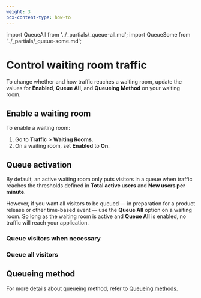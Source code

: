 ```yaml
---
weight: 3
pcx-content-type: how-to
---
```


import QueueAll from '../_partials/_queue-all.md';
import QueueSome from '../_partials/_queue-some.md';

# Control waiting room traffic

To change whether and how traffic reaches a waiting room, update the values for **Enabled**, **Queue All**, and **Queueing Method** on your waiting room.

## Enable a waiting room

To enable a waiting room:

1. Go to **Traffic** > **Waiting Rooms**.
1. On a waiting room, set **Enabled** to **On**.

## Queue activation

By default, an active waiting room only puts visitors in a queue when traffic reaches the thresholds defined in **Total active users** and **New users per minute**.

However, if you want all visitors to be queued — in preparation for a product release or other time-based event — use the **Queue All** option on a waiting room. So long as the waiting room is active and **Queue All** is enabled, no traffic will reach your application.

### Queue visitors when necessary

<QueueSome />

### Queue all visitors

<QueueAll />

## Queueing method

For more details about queueing method, refer to [Queueing methods](/reference/queueing-methods).
